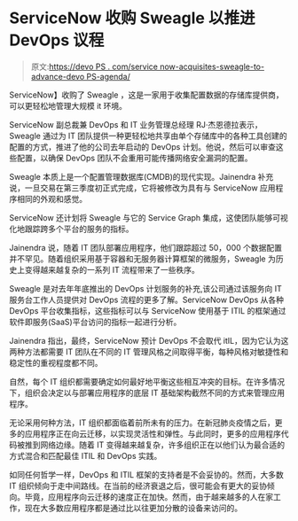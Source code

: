 # ServiceNow 收购 Sweagle 以推进 DevOps 议程

> 原文:[https://devo PS . com/service now-acquisites-sweagle-to-advance-devo PS-agenda/](https://devops.com/servicenow-acquires-sweagle-to-advance-devops-agenda/)

ServiceNow】收购了 Sweagle ，这是一家用于收集配置数据的存储库提供商，可以更轻松地管理大规模 it 环境。

ServiceNow 副总裁兼 DevOps 和 IT 业务管理总经理 RJ·杰恩德拉表示，Sweagle 通过为 IT 团队提供一种更轻松地共享由单个存储库中的各种工具创建的配置的方式，推进了他的公司去年启动的 DevOps 计划。他说，然后可以审查这些配置，以确保 DevOps 团队不会重用可能传播网络安全漏洞的配置。

Sweagle 本质上是一个配置管理数据库(CMDB)的现代实现。Jainendra 补充说，一旦交易在第三季度初正式完成，它将被修改为具有与 ServiceNow 应用程序相同的外观和感觉。

ServiceNow 还计划将 Sweagle 与它的 Service Graph 集成，这使团队能够可视化地跟踪跨多个平台的服务的指标。

Jainendra 说，随着 IT 团队部署应用程序，他们跟踪超过 50，000 个数据配置并不罕见。随着组织采用基于容器和无服务器计算框架的微服务，Sweagle 为历史上变得越来越复杂的一系列 IT 流程带来了一些秩序。

Sweagle 是对去年年底推出的 DevOps 计划服务的补充,该公司通过该服务向 IT 服务台工作人员提供对 DevOps 流程的更多了解。ServiceNow DevOps 从各种 DevOps 平台收集指标，这些指标可以与 ServiceNow 使用基于 ITIL 的框架通过软件即服务(SaaS)平台访问的指标一起进行分析。

Jainendra 指出，最终，ServiceNow 预计 DevOps 不会取代 itIL，因为它认为这两种方法都需要 IT 团队在不同的 IT 管理风格之间取得平衡，每种风格对敏捷性和稳定性的重视程度都不同。

自然，每个 IT 组织都需要确定如何最好地平衡这些相互冲突的目标。在许多情况下，组织会决定以与部署应用程序的底层 IT 基础架构截然不同的方式来管理应用程序。

无论采用何种方法，IT 组织都面临着前所未有的压力。在新冠肺炎疫情之后，更多的应用程序正在向云迁移，以实现灵活性和弹性。与此同时，更多的应用程序代码被推到网络边缘。随着 IT 变得越来越复杂，许多组织正在以他们认为最合适的方式混合和匹配最佳 ITIL 和 DevOps 实践。

如同任何哲学一样，DevOps 和 ITIL 框架的支持者是不会妥协的。然而，大多数 IT 组织倾向于走中间路线。在当前的经济衰退之后，很可能会有更大的妥协倾向。毕竟，应用程序向云迁移的速度正在加快。然而，由于越来越多的人在家工作，现在大多数应用程序都是通过比以往更加分散的设备来访问的。